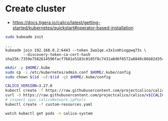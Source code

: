 # Create cluster

- https://docs.tigera.io/calico/latest/getting-started/kubernetes/quickstart#operator-based-installation

```bash
sudo kubeadm init
```

```console
...
kubeadm join 192.168.0.2:6443 --token 2wa1qe.x3x1vmhiogpwq73s \
        --discovery-token-ca-cert-hash sha256:7359e7582614596facf7681e5183c0105f8c7431a0d6f6572a8840c86b82d354
```

```bash
mkdir -p $HOME/.kube
sudo cp -i /etc/kubernetes/admin.conf $HOME/.kube/config
sudo chown $(id -u):$(id -g) $HOME/.kube/config
```

```bash
CALICO_VERSION=3.27.0
kubectl create -f https://raw.githubusercontent.com/projectcalico/calico/v${CALICO_VERSION}/manifests/tigera-operator.yaml
curl -O https://raw.githubusercontent.com/projectcalico/calico/v${CALICO_VERSION}/manifests/custom-resources.yaml
# inspect spec.calicoNetwork.ipPools
kubectl create -f custom-resources.yaml
```

```bash
watch kubectl get pods -n calico-system
```

